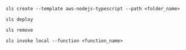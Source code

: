 `sls create --template aws-nodejs-typescript --path <folder_name>`

`sls deploy`

`sls remove`

`sls invoke local --function <function_name>`
